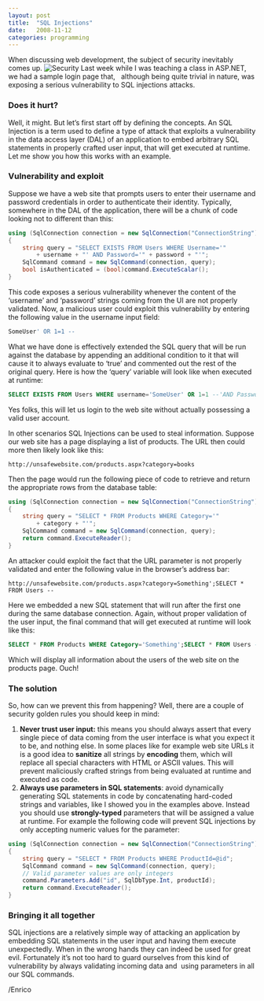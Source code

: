 ```yaml
---
layout: post
title:  "SQL Injections"
date:   2008-11-12
categories: programming
---
```


When discussing web development, the subject of security inevitably comes up. <img alt="Security" src="http://megakemp.files.wordpress.com/2008/11/security-thumb.jpg?w=80&h=80" class="article" /> Last week while I was teaching a class in ASP.NET, we had a sample login page that,   although being quite trivial in nature, was exposing a serious vulnerability to SQL injections attacks.

### Does it hurt?

Well, it might. But let’s first start off by defining the concepts. An SQL Injection is a term used to define a type of attack that exploits a vulnerability in the data access layer (DAL) of an application to embed arbitrary SQL statements in properly crafted user input, that will get executed at runtime. Let me show you how this works with an example.

### Vulnerability and exploit

Suppose we have a web site that prompts users to enter their username and password credentials in order to authenticate their identity. Typically, somewhere in the DAL of the application, there will be a chunk of code looking not to different than this:

```csharp
using (SqlConnection connection = new SqlConnection("ConnectionString"))
{
    string query = "SELECT EXISTS FROM Users WHERE Username='"
        + username + "' AND Password='" + password + "'";
    SqlCommand command = new SqlCommand(connection, query);
    bool isAuthenticated = (bool)command.ExecuteScalar();
}
```

This code exposes a serious vulnerability whenever the content of the ‘username’ and ‘password’ strings coming from the UI are not properly validated. Now, a malicious user could exploit this vulnerability by entering the following value in the username input field:

```sql
SomeUser' OR 1=1 -- 
```

What we have done is effectively extended the SQL query that will be run against the database by appending an additional condition to it that will cause it to always evaluate to ‘true’ and commented out the rest of the original query. Here is how the ‘query’ variable will look like when executed at runtime:

```sql
SELECT EXISTS FROM Users WHERE username='SomeUser' OR 1=1 --'AND Password=''
```

Yes folks, this will let us login to the web site without actually possessing a valid user account.

In other scenarios SQL Injections can be used to steal information. Suppose our web site has a page displaying a list of products. The URL then could more then likely look like this:

```
http://unsafewebsite.com/products.aspx?category=books
```

Then the page would run the following piece of code to retrieve and return the appropriate rows from the database table:

```csharp
using (SqlConnection connection = new SqlConnection("ConnectionString"))
{
    string query = "SELECT * FROM Products WHERE Category='"
        + category + "'";
    SqlCommand command = new SqlCommand(connection, query);
    return command.ExecuteReader();
}
```

An attacker could exploit the fact that the URL parameter is not properly validated and enter the following value in the browser’s address bar:

```
http://unsafewebsite.com/products.aspx?category=Something';SELECT * FROM Users --
```

Here we embedded a new SQL statement that will run after the first one during the same database connection. Again, without proper validation of the user input, the final command that will get executed at runtime will look like this:

```sql
SELECT * FROM Products WHERE Category='Something';SELECT * FROM Users --'
```

Which will display all information about the users of the web site on the products page. Ouch!

### The solution

So, how can we prevent this from happening? Well, there are a couple of security golden rules you should keep in mind:

  1. **Never trust user input:** this means you should always assert that every single piece of data coming from the user interface is what you expect it to be, and nothing else. In some places like for example web site URLs it is a good idea to **sanitize** all strings by **encoding** them, which will replace all special characters with HTML or ASCII values. This will prevent maliciously crafted strings from being evaluated at runtime and executed as code.
  2. **Always use parameters in SQL statements**: avoid dynamically generating SQL statements in code by concatenating hard-coded strings and variables, like I showed you in the examples above. Instead you should use **strongly-typed** parameters that will be assigned a value at runtime. For example the following code will prevent SQL injections by only accepting numeric values for the parameter:

```csharp
using (SqlConnection connection = new SqlConnection("ConnectionString"))
{
    string query = "SELECT * FROM Products WHERE ProductId=@id";
    SqlCommand command = new SqlCommand(connection, query);
    // Valid parameter values are only integers
    command.Parameters.Add("id", SqlDbType.Int, productId);
    return command.ExecuteReader();
}
```

### Bringing it all together

SQL injections are a relatively simple way of attacking an application by embedding SQL statements in the user input and having them execute unexpectedly. When in the wrong hands they can indeed be used for great evil. Fortunately it’s not too hard to guard ourselves from this kind of vulnerability by always validating incoming data and  using parameters in all our SQL commands.

/Enrico

